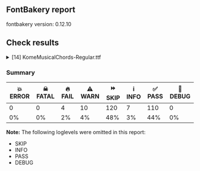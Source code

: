 ## FontBakery report

fontbakery version: 0.12.10





## Check results



<details><summary>[14] KomeMusicalChords-Regular.ttf</summary>
<div>
<details>
    <summary>🔥 <b>FAIL</b> Ensure the font supports case swapping for all its glyphs. <a href="https://fontbakery.readthedocs.io/en/stable/fontbakery/checks/universal.glyphset.html#"></a></summary>
    <div>







* 🔥 **FAIL** <p>The following glyphs lack their case-swapping counterparts:</p>
<table>
<thead>
<tr>
<th align="left">Glyph present in the font</th>
<th align="left">Missing case-swapping counterpart</th>
</tr>
</thead>
<tbody>
<tr>
<td align="left">U+0069: LATIN SMALL LETTER I</td>
<td align="left">U+0049: LATIN CAPITAL LETTER I</td>
</tr>
<tr>
<td align="left">U+006A: LATIN SMALL LETTER J</td>
<td align="left">U+004A: LATIN CAPITAL LETTER J</td>
</tr>
<tr>
<td align="left">U+006C: LATIN SMALL LETTER L</td>
<td align="left">U+004C: LATIN CAPITAL LETTER L</td>
</tr>
<tr>
<td align="left">U+006E: LATIN SMALL LETTER N</td>
<td align="left">U+004E: LATIN CAPITAL LETTER N</td>
</tr>
<tr>
<td align="left">U+006F: LATIN SMALL LETTER O</td>
<td align="left">U+004F: LATIN CAPITAL LETTER O</td>
</tr>
<tr>
<td align="left">U+0072: LATIN SMALL LETTER R</td>
<td align="left">U+0052: LATIN CAPITAL LETTER R</td>
</tr>
<tr>
<td align="left">U+0074: LATIN SMALL LETTER T</td>
<td align="left">U+0054: LATIN CAPITAL LETTER T</td>
</tr>
<tr>
<td align="left">U+0075: LATIN SMALL LETTER U</td>
<td align="left">U+0055: LATIN CAPITAL LETTER U</td>
</tr>
</tbody>
</table>
 [code: missing-case-counterparts]



</div>
</details>

<details>
    <summary>🔥 <b>FAIL</b> Shapes languages in all GF glyphsets. <a href="https://fontbakery.readthedocs.io/en/stable/fontbakery/checks/googlefonts.glyphset.html#"></a></summary>
    <div>







* 🔥 **FAIL** <p>No GF glyphset was found to be supported &gt;80%, so language shaping support couldn't get checked.</p>
 [code: no-glyphset-supported]



</div>
</details>

<details>
    <summary>🔥 <b>FAIL</b> Check Google Fonts glyph coverage. <a href="https://fontbakery.readthedocs.io/en/stable/fontbakery/checks/googlefonts.glyphset.html#"></a></summary>
    <div>







* 🔥 **FAIL** <p>Missing required codepoints:</p>
<pre><code>- 0x0021 (EXCLAMATION MARK)


- 0x0022 (QUOTATION MARK)


- 0x0024 (DOLLAR SIGN)


- 0x0025 (PERCENT SIGN)


- 0x0026 (AMPERSAND)


- 0x0027 (APOSTROPHE)


- 0x002A (ASTERISK)


- 0x002E (FULL STOP)


- 0x003A (COLON)


- 0x003B (SEMICOLON)


- 0x003C (LESS-THAN SIGN)


- 0x003D (EQUALS SIGN)


- 0x003E (GREATER-THAN SIGN)


- 0x003F (QUESTION MARK)


- 0x0040 (COMMERCIAL AT)


- 0x0048 (LATIN CAPITAL LETTER H)


- 0x0049 (LATIN CAPITAL LETTER I)


- 0x004A (LATIN CAPITAL LETTER J)


- 0x004B (LATIN CAPITAL LETTER K)


- 0x004C (LATIN CAPITAL LETTER L)


- 0x004E (LATIN CAPITAL LETTER N)


- 0x004F (LATIN CAPITAL LETTER O)


- 0x0050 (LATIN CAPITAL LETTER P)


- 0x0051 (LATIN CAPITAL LETTER Q)


- 0x0052 (LATIN CAPITAL LETTER R)


- 0x0054 (LATIN CAPITAL LETTER T)


- 0x0055 (LATIN CAPITAL LETTER U)


- 0x0056 (LATIN CAPITAL LETTER V)


- 0x0057 (LATIN CAPITAL LETTER W)


- 0x0058 (LATIN CAPITAL LETTER X)


- 0x0059 (LATIN CAPITAL LETTER Y)


- 0x005A (LATIN CAPITAL LETTER Z)


- 0x005B (LEFT SQUARE BRACKET)


- 0x005C (REVERSE SOLIDUS)


- 0x005D (RIGHT SQUARE BRACKET)


- 0x005E (CIRCUMFLEX ACCENT)


- 0x005F (LOW LINE)


- 0x0060 (GRAVE ACCENT)


- 0x0068 (LATIN SMALL LETTER H)


- 0x006B (LATIN SMALL LETTER K)


- 0x0070 (LATIN SMALL LETTER P)


- 0x0071 (LATIN SMALL LETTER Q)


- 0x0076 (LATIN SMALL LETTER V)


- 0x0077 (LATIN SMALL LETTER W)


- 0x0078 (LATIN SMALL LETTER X)


- 0x0079 (LATIN SMALL LETTER Y)


- 0x007A (LATIN SMALL LETTER Z)


- 0x007B (LEFT CURLY BRACKET)


- 0x007C (VERTICAL LINE)


- 0x007D (RIGHT CURLY BRACKET)


- 0x007E (TILDE)


- 0x00A1 (INVERTED EXCLAMATION MARK)


- 0x00A2 (CENT SIGN)


- 0x00A3 (POUND SIGN)


- 0x00A5 (YEN SIGN)


- 0x00A7 (SECTION SIGN)


- 0x00A8 (DIAERESIS)


- 0x00A9 (COPYRIGHT SIGN)


- 0x00AA (FEMININE ORDINAL INDICATOR)


- 0x00AB (LEFT-POINTING DOUBLE ANGLE QUOTATION MARK)


- 0x00AE (REGISTERED SIGN)


- 0x00AF (MACRON)


- 0x00B0 (DEGREE SIGN)


- 0x00B4 (ACUTE ACCENT)


- 0x00B6 (PILCROW SIGN)


- 0x00B7 (MIDDLE DOT)


- 0x00B8 (CEDILLA)


- 0x00BA (MASCULINE ORDINAL INDICATOR)


- 0x00BB (RIGHT-POINTING DOUBLE ANGLE QUOTATION MARK)


- 0x00BF (INVERTED QUESTION MARK)


- 0x00C0 (LATIN CAPITAL LETTER A WITH GRAVE)


- 0x00C1 (LATIN CAPITAL LETTER A WITH ACUTE)


- 0x00C2 (LATIN CAPITAL LETTER A WITH CIRCUMFLEX)


- 0x00C3 (LATIN CAPITAL LETTER A WITH TILDE)


- 0x00C4 (LATIN CAPITAL LETTER A WITH DIAERESIS)


- 0x00C5 (LATIN CAPITAL LETTER A WITH RING ABOVE)


- 0x00C6 (LATIN CAPITAL LETTER AE)


- 0x00C7 (LATIN CAPITAL LETTER C WITH CEDILLA)


- 0x00C8 (LATIN CAPITAL LETTER E WITH GRAVE)


- 0x00C9 (LATIN CAPITAL LETTER E WITH ACUTE)


- 0x00CA (LATIN CAPITAL LETTER E WITH CIRCUMFLEX)


- 0x00CB (LATIN CAPITAL LETTER E WITH DIAERESIS)


- 0x00CC (LATIN CAPITAL LETTER I WITH GRAVE)


- 0x00CD (LATIN CAPITAL LETTER I WITH ACUTE)


- 0x00CE (LATIN CAPITAL LETTER I WITH CIRCUMFLEX)


- 0x00CF (LATIN CAPITAL LETTER I WITH DIAERESIS)


- 0x00D0 (LATIN CAPITAL LETTER ETH)


- 0x00D1 (LATIN CAPITAL LETTER N WITH TILDE)


- 0x00D2 (LATIN CAPITAL LETTER O WITH GRAVE)


- 0x00D3 (LATIN CAPITAL LETTER O WITH ACUTE)


- 0x00D4 (LATIN CAPITAL LETTER O WITH CIRCUMFLEX)


- 0x00D5 (LATIN CAPITAL LETTER O WITH TILDE)


- 0x00D6 (LATIN CAPITAL LETTER O WITH DIAERESIS)


- 0x00D7 (MULTIPLICATION SIGN)


- 0x00D8 (LATIN CAPITAL LETTER O WITH STROKE)


- 0x00D9 (LATIN CAPITAL LETTER U WITH GRAVE)


- 0x00DA (LATIN CAPITAL LETTER U WITH ACUTE)


- 0x00DB (LATIN CAPITAL LETTER U WITH CIRCUMFLEX)


- 0x00DC (LATIN CAPITAL LETTER U WITH DIAERESIS)


- 0x00DD (LATIN CAPITAL LETTER Y WITH ACUTE)


- 0x00DE (LATIN CAPITAL LETTER THORN)


- 0x00DF (LATIN SMALL LETTER SHARP S)


- 0x00E0 (LATIN SMALL LETTER A WITH GRAVE)


- 0x00E1 (LATIN SMALL LETTER A WITH ACUTE)


- 0x00E2 (LATIN SMALL LETTER A WITH CIRCUMFLEX)


- 0x00E3 (LATIN SMALL LETTER A WITH TILDE)


- 0x00E4 (LATIN SMALL LETTER A WITH DIAERESIS)


- 0x00E5 (LATIN SMALL LETTER A WITH RING ABOVE)


- 0x00E6 (LATIN SMALL LETTER AE)


- 0x00E7 (LATIN SMALL LETTER C WITH CEDILLA)


- 0x00E8 (LATIN SMALL LETTER E WITH GRAVE)


- 0x00E9 (LATIN SMALL LETTER E WITH ACUTE)


- 0x00EA (LATIN SMALL LETTER E WITH CIRCUMFLEX)


- 0x00EB (LATIN SMALL LETTER E WITH DIAERESIS)


- 0x00EC (LATIN SMALL LETTER I WITH GRAVE)


- 0x00ED (LATIN SMALL LETTER I WITH ACUTE)


- 0x00EE (LATIN SMALL LETTER I WITH CIRCUMFLEX)


- 0x00EF (LATIN SMALL LETTER I WITH DIAERESIS)


- 0x00F0 (LATIN SMALL LETTER ETH)


- 0x00F1 (LATIN SMALL LETTER N WITH TILDE)


- 0x00F2 (LATIN SMALL LETTER O WITH GRAVE)


- 0x00F3 (LATIN SMALL LETTER O WITH ACUTE)


- 0x00F4 (LATIN SMALL LETTER O WITH CIRCUMFLEX)


- 0x00F5 (LATIN SMALL LETTER O WITH TILDE)


- 0x00F6 (LATIN SMALL LETTER O WITH DIAERESIS)


- 0x00F7 (DIVISION SIGN)


- 0x00F8 (LATIN SMALL LETTER O WITH STROKE)


- 0x00F9 (LATIN SMALL LETTER U WITH GRAVE)


- 0x00FA (LATIN SMALL LETTER U WITH ACUTE)


- 0x00FB (LATIN SMALL LETTER U WITH CIRCUMFLEX)


- 0x00FC (LATIN SMALL LETTER U WITH DIAERESIS)


- 0x00FD (LATIN SMALL LETTER Y WITH ACUTE)


- 0x00FE (LATIN SMALL LETTER THORN)


- 0x00FF (LATIN SMALL LETTER Y WITH DIAERESIS)


- 0x0100 (LATIN CAPITAL LETTER A WITH MACRON)


- 0x0101 (LATIN SMALL LETTER A WITH MACRON)


- 0x0102 (LATIN CAPITAL LETTER A WITH BREVE)


- 0x0103 (LATIN SMALL LETTER A WITH BREVE)


- 0x0104 (LATIN CAPITAL LETTER A WITH OGONEK)


- 0x0105 (LATIN SMALL LETTER A WITH OGONEK)


- 0x0106 (LATIN CAPITAL LETTER C WITH ACUTE)


- 0x0107 (LATIN SMALL LETTER C WITH ACUTE)


- 0x010A (LATIN CAPITAL LETTER C WITH DOT ABOVE)


- 0x010B (LATIN SMALL LETTER C WITH DOT ABOVE)


- 0x010C (LATIN CAPITAL LETTER C WITH CARON)


- 0x010D (LATIN SMALL LETTER C WITH CARON)


- 0x010E (LATIN CAPITAL LETTER D WITH CARON)


- 0x010F (LATIN SMALL LETTER D WITH CARON)


- 0x0110 (LATIN CAPITAL LETTER D WITH STROKE)


- 0x0111 (LATIN SMALL LETTER D WITH STROKE)


- 0x0112 (LATIN CAPITAL LETTER E WITH MACRON)


- 0x0113 (LATIN SMALL LETTER E WITH MACRON)


- 0x0116 (LATIN CAPITAL LETTER E WITH DOT ABOVE)


- 0x0117 (LATIN SMALL LETTER E WITH DOT ABOVE)


- 0x0118 (LATIN CAPITAL LETTER E WITH OGONEK)


- 0x0119 (LATIN SMALL LETTER E WITH OGONEK)


- 0x011A (LATIN CAPITAL LETTER E WITH CARON)


- 0x011B (LATIN SMALL LETTER E WITH CARON)


- 0x011E (LATIN CAPITAL LETTER G WITH BREVE)


- 0x011F (LATIN SMALL LETTER G WITH BREVE)


- 0x0120 (LATIN CAPITAL LETTER G WITH DOT ABOVE)


- 0x0121 (LATIN SMALL LETTER G WITH DOT ABOVE)


- 0x0122 (LATIN CAPITAL LETTER G WITH CEDILLA)


- 0x0123 (LATIN SMALL LETTER G WITH CEDILLA)


- 0x0126 (LATIN CAPITAL LETTER H WITH STROKE)


- 0x0127 (LATIN SMALL LETTER H WITH STROKE)


- 0x012A (LATIN CAPITAL LETTER I WITH MACRON)


- 0x012B (LATIN SMALL LETTER I WITH MACRON)


- 0x012E (LATIN CAPITAL LETTER I WITH OGONEK)


- 0x012F (LATIN SMALL LETTER I WITH OGONEK)


- 0x0130 (LATIN CAPITAL LETTER I WITH DOT ABOVE)


- 0x0131 (LATIN SMALL LETTER DOTLESS I)


- 0x0136 (LATIN CAPITAL LETTER K WITH CEDILLA)


- 0x0137 (LATIN SMALL LETTER K WITH CEDILLA)


- 0x0139 (LATIN CAPITAL LETTER L WITH ACUTE)


- 0x013A (LATIN SMALL LETTER L WITH ACUTE)


- 0x013B (LATIN CAPITAL LETTER L WITH CEDILLA)


- 0x013C (LATIN SMALL LETTER L WITH CEDILLA)


- 0x013D (LATIN CAPITAL LETTER L WITH CARON)


- 0x013E (LATIN SMALL LETTER L WITH CARON)


- 0x0141 (LATIN CAPITAL LETTER L WITH STROKE)


- 0x0142 (LATIN SMALL LETTER L WITH STROKE)


- 0x0143 (LATIN CAPITAL LETTER N WITH ACUTE)


- 0x0144 (LATIN SMALL LETTER N WITH ACUTE)


- 0x0145 (LATIN CAPITAL LETTER N WITH CEDILLA)


- 0x0146 (LATIN SMALL LETTER N WITH CEDILLA)


- 0x0147 (LATIN CAPITAL LETTER N WITH CARON)


- 0x0148 (LATIN SMALL LETTER N WITH CARON)


- 0x0150 (LATIN CAPITAL LETTER O WITH DOUBLE ACUTE)


- 0x0151 (LATIN SMALL LETTER O WITH DOUBLE ACUTE)


- 0x0152 (LATIN CAPITAL LIGATURE OE)


- 0x0153 (LATIN SMALL LIGATURE OE)


- 0x0154 (LATIN CAPITAL LETTER R WITH ACUTE)


- 0x0155 (LATIN SMALL LETTER R WITH ACUTE)


- 0x0158 (LATIN CAPITAL LETTER R WITH CARON)


- 0x0159 (LATIN SMALL LETTER R WITH CARON)


- 0x015A (LATIN CAPITAL LETTER S WITH ACUTE)


- 0x015B (LATIN SMALL LETTER S WITH ACUTE)


- 0x015E (LATIN CAPITAL LETTER S WITH CEDILLA)


- 0x015F (LATIN SMALL LETTER S WITH CEDILLA)


- 0x0160 (LATIN CAPITAL LETTER S WITH CARON)


- 0x0161 (LATIN SMALL LETTER S WITH CARON)


- 0x0164 (LATIN CAPITAL LETTER T WITH CARON)


- 0x0165 (LATIN SMALL LETTER T WITH CARON)


- 0x016A (LATIN CAPITAL LETTER U WITH MACRON)


- 0x016B (LATIN SMALL LETTER U WITH MACRON)


- 0x016E (LATIN CAPITAL LETTER U WITH RING ABOVE)


- 0x016F (LATIN SMALL LETTER U WITH RING ABOVE)


- 0x0170 (LATIN CAPITAL LETTER U WITH DOUBLE ACUTE)


- 0x0171 (LATIN SMALL LETTER U WITH DOUBLE ACUTE)


- 0x0172 (LATIN CAPITAL LETTER U WITH OGONEK)


- 0x0173 (LATIN SMALL LETTER U WITH OGONEK)


- 0x0174 (LATIN CAPITAL LETTER W WITH CIRCUMFLEX)


- 0x0175 (LATIN SMALL LETTER W WITH CIRCUMFLEX)


- 0x0176 (LATIN CAPITAL LETTER Y WITH CIRCUMFLEX)


- 0x0177 (LATIN SMALL LETTER Y WITH CIRCUMFLEX)


- 0x0178 (LATIN CAPITAL LETTER Y WITH DIAERESIS)


- 0x0179 (LATIN CAPITAL LETTER Z WITH ACUTE)


- 0x017A (LATIN SMALL LETTER Z WITH ACUTE)


- 0x017B (LATIN CAPITAL LETTER Z WITH DOT ABOVE)


- 0x017C (LATIN SMALL LETTER Z WITH DOT ABOVE)


- 0x017D (LATIN CAPITAL LETTER Z WITH CARON)


- 0x017E (LATIN SMALL LETTER Z WITH CARON)


- 0x0218 (LATIN CAPITAL LETTER S WITH COMMA BELOW)


- 0x0219 (LATIN SMALL LETTER S WITH COMMA BELOW)


- 0x021A (LATIN CAPITAL LETTER T WITH COMMA BELOW)


- 0x021B (LATIN SMALL LETTER T WITH COMMA BELOW)


- 0x0237 (LATIN SMALL LETTER DOTLESS J)


- 0x02C6 (MODIFIER LETTER CIRCUMFLEX ACCENT)


- 0x02C7 (CARON)


- 0x02D8 (BREVE)


- 0x02D9 (DOT ABOVE)


- 0x02DA (RING ABOVE)


- 0x02DB (OGONEK)


- 0x02DC (SMALL TILDE)


- 0x02DD (DOUBLE ACUTE ACCENT)


- 0x0300 (COMBINING GRAVE ACCENT)


- 0x0301 (COMBINING ACUTE ACCENT)


- 0x0302 (COMBINING CIRCUMFLEX ACCENT)


- 0x0303 (COMBINING TILDE)


- 0x0304 (COMBINING MACRON)


- 0x0306 (COMBINING BREVE)


- 0x0307 (COMBINING DOT ABOVE)


- 0x0308 (COMBINING DIAERESIS)


- 0x030A (COMBINING RING ABOVE)


- 0x030B (COMBINING DOUBLE ACUTE ACCENT)


- 0x030C (COMBINING CARON)


- 0x0326 (COMBINING COMMA BELOW)


- 0x0327 (COMBINING CEDILLA)


- 0x0328 (COMBINING OGONEK)


- 0x1E80 (LATIN CAPITAL LETTER W WITH GRAVE)


- 0x1E81 (LATIN SMALL LETTER W WITH GRAVE)


- 0x1E82 (LATIN CAPITAL LETTER W WITH ACUTE)


- 0x1E83 (LATIN SMALL LETTER W WITH ACUTE)


- 0x1E84 (LATIN CAPITAL LETTER W WITH DIAERESIS)


- 0x1E85 (LATIN SMALL LETTER W WITH DIAERESIS)


- 0x1E9E (LATIN CAPITAL LETTER SHARP S)


- 0x1EF2 (LATIN CAPITAL LETTER Y WITH GRAVE)


- 0x1EF3 (LATIN SMALL LETTER Y WITH GRAVE)


- 0x2013 (EN DASH)


- 0x2014 (EM DASH)


- 0x2018 (LEFT SINGLE QUOTATION MARK)


- 0x2019 (RIGHT SINGLE QUOTATION MARK)


- 0x201A (SINGLE LOW-9 QUOTATION MARK)


- 0x201C (LEFT DOUBLE QUOTATION MARK)


- 0x201D (RIGHT DOUBLE QUOTATION MARK)


- 0x201E (DOUBLE LOW-9 QUOTATION MARK)


- 0x2022 (BULLET)


- 0x2026 (HORIZONTAL ELLIPSIS)


- 0x2039 (SINGLE LEFT-POINTING ANGLE QUOTATION MARK)


- 0x203A (SINGLE RIGHT-POINTING ANGLE QUOTATION MARK)


- 0x20AC (EURO SIGN)


- 0x2122 (TRADE MARK SIGN)


- 0x2212 (MINUS SIGN)
</code></pre>
 [code: missing-codepoints]



</div>
</details>

<details>
    <summary>🔥 <b>FAIL</b> Check font can render its own name. <a href="https://fontbakery.readthedocs.io/en/stable/fontbakery/checks/googlefonts.glyphset.html#"></a></summary>
    <div>







* 🔥 **FAIL** <p>.notdef glyphs were found when attempting to render Kome Musical Chords</p>
 [code: render-own-name]



</div>
</details>

<details>
    <summary>⚠️ <b>WARN</b> Does GPOS table have kerning information? This check skips monospaced fonts as defined by post.isFixedPitch value <a href="https://fontbakery.readthedocs.io/en/stable/fontbakery/checks/opentype.gpos.html#"></a></summary>
    <div>







* ⚠️ **WARN** <p>GPOS table lacks kerning information.</p>
 [code: lacks-kern-info]



</div>
</details>

<details>
    <summary>⚠️ <b>WARN</b> Check if each glyph has the recommended amount of contours. <a href="https://fontbakery.readthedocs.io/en/stable/fontbakery/checks/universal.html#"></a></summary>
    <div>







* ⚠️ **WARN** <p>This check inspects the glyph outlines and detects the total number of contours in each of them. The expected values are infered from the typical ammounts of contours observed in a large collection of reference font families. The divergences listed below may simply indicate a significantly different design on some of your glyphs. On the other hand, some of these may flag actual bugs in the font such as glyphs mapped to an incorrect codepoint. Please consider reviewing the design and codepoint assignment of these to make sure they are correct.</p>
<p>The following glyphs do not have the recommended number of contours:</p>
<pre><code>- Glyph name: M	Contours detected: 2	Expected: 1

- Glyph name: M	Contours detected: 2	Expected: 1
</code></pre>
 [code: contour-count]



</div>
</details>

<details>
    <summary>⚠️ <b>WARN</b> Validate size, and resolution of article images, and ensure article page has minimum length and includes visual assets. <a href="https://fontbakery.readthedocs.io/en/stable/fontbakery/checks/googlefonts.article.html#"></a></summary>
    <div>







* ⚠️ **WARN** <p>Family metadata at fonts/ttf does not have an article.</p>
 [code: lacks-article]



</div>
</details>

<details>
    <summary>⚠️ <b>WARN</b> Check for codepoints not covered by METADATA subsets. <a href="https://fontbakery.readthedocs.io/en/stable/fontbakery/checks/googlefonts.subsets.html#"></a></summary>
    <div>







* ⚠️ **WARN** <p>The following codepoints supported by the font are not covered by
any subsets defined in the font's metadata file, and will never
be served. You can solve this by either manually adding additional
subset declarations to METADATA.pb, or by editing the glyphset
definitions.</p>
<ul>
<li>U+0020 SPACE: try adding one of: sharada, hanunoo, elbasan, siddham, chinese-traditional, javanese, osage, carian, elymaic, ahom, tangut, tibetan, samaritan, sogdian, grantha, greek-ext, kawi, adlam, linear-b, khitan-small-script, korean, runic, ottoman-siyaq-numbers, ugaritic, inscriptional-parthian, bengali, lepcha, tagalog, gujarati, toto, symbols, indic-siyaq-numbers, thai, linear-a, caucasian-albanian, tai-le, nag-mundari, mro, old-persian, inscriptional-pahlavi, chorasmian, kaithi, palmyrene, vai, imperial-aramaic, buhid, lao, mende-kikakui, kannada, psalter-pahlavi, math, malayalam, syriac, zanabazar-square, arabic, vithkuqi, kayah-li, gothic, latin-ext, old-permic, buginese, modi, kana-extended, old-sogdian, tangsa, cyrillic, latin, devanagari, canadian-aboriginal, ethiopic, limbu, myanmar, manichaean, thaana, sinhala, kharoshthi, masaram-gondi, bhaiksuki, dogra, balinese, glagolitic, lydian, duployan, rejang, coptic, lycian, ol-chiki, sundanese, syloti-nagri, old-hungarian, gunjala-gondi, old-italic, old-uyghur, sora-sompeng, tamil, vietnamese, avestan, chinese-simplified, cypro-minoan, warang-citi, new-tai-lue, batak, chakma, nushu, shavian, cherokee, wancho, old-south-arabian, hebrew, nandinagari, phoenician, multani, meroitic, cyrillic-ext, bassa-vah, georgian, cham, khojki, meroitic-cursive, khudawadi, medefaidrin, tai-tham, tagbanwa, pahawh-hmong, japanese, yi, anatolian-hieroglyphs, old-north-arabian, osmanya, mahajani, takri, tifinagh, old-turkic, hatran, deseret, greek, cuneiform, meroitic-hieroglyphs, dives-akuru, brahmi, music, oriya, lisu, tirhuta, telugu, chinese-hongkong, signwriting, znamenny, soyombo, bamum, marchen, yezidi, egyptian-hieroglyphs, phags-pa, saurashtra, newa, braille, cypriot, pau-cin-hau, armenian, ogham, mongolian, hanifi-rohingya, mandaic, nabataean, makasar, nyiakeng-puachue-hmong, miao, nko, gurmukhi, mayan-numerals, meetei-mayek, tamil-supplement, tai-viet</li>
<li>U+0023 NUMBER SIGN: try adding one of: math, adlam, latin, symbols</li>
<li>U+0028 LEFT PARENTHESIS: try adding one of: math, cham, adlam, latin, gunjala-gondi, thaana, mongolian, wancho, masaram-gondi, syriac</li>
<li>U+0029 RIGHT PARENTHESIS: try adding one of: math, cham, adlam, latin, gunjala-gondi, thaana, mongolian, wancho, masaram-gondi, syriac</li>
<li>U+002B PLUS SIGN: try adding one of: math, adlam, latin, gunjala-gondi, masaram-gondi, syriac</li>
<li>U+002C COMMA: try adding one of: coptic, math, cham, adlam, latin, gunjala-gondi, nushu, thaana, wancho, masaram-gondi</li>
<li>U+002D HYPHEN-MINUS: try adding one of: coptic, sundanese, lisu, gunjala-gondi, kaithi, sora-sompeng, syriac, math, adlam, kayah-li, nushu, wancho, hebrew, armenian, cham, latin, mongolian, kharoshthi, masaram-gondi</li>
<li>U+002F SOLIDUS: try adding one of: math, cham, adlam, latin, gunjala-gondi, wancho, masaram-gondi, syriac</li>
<li>U+0030 DIGIT ZERO: try adding one of: math, latin, symbols, nushu</li>
<li>U+0031 DIGIT ONE: try adding one of: math, latin, symbols, nushu</li>
<li>U+0032 DIGIT TWO: try adding one of: math, latin, symbols, nushu</li>
<li>U+0033 DIGIT THREE: try adding one of: math, latin, symbols, nushu</li>
<li>U+0034 DIGIT FOUR: try adding one of: math, latin, symbols, nushu</li>
<li>U+0035 DIGIT FIVE: try adding one of: math, latin, symbols, nushu</li>
<li>U+0036 DIGIT SIX: try adding one of: math, latin, symbols, nushu</li>
<li>U+0037 DIGIT SEVEN: try adding one of: math, latin, symbols, nushu</li>
<li>U+0038 DIGIT EIGHT: try adding one of: math, latin, symbols, nushu</li>
<li>U+0039 DIGIT NINE: try adding one of: math, latin, symbols, nushu</li>
<li>U+0041 LATIN CAPITAL LETTER A: try adding one of: math, latin, symbols, nushu</li>
<li>U+0042 LATIN CAPITAL LETTER B: try adding one of: math, latin, symbols, nushu</li>
<li>U+0043 LATIN CAPITAL LETTER C: try adding one of: math, latin, symbols, nushu</li>
<li>U+0044 LATIN CAPITAL LETTER D: try adding one of: math, latin, symbols, nushu</li>
<li>U+0045 LATIN CAPITAL LETTER E: try adding one of: math, latin, symbols, nushu</li>
<li>U+0046 LATIN CAPITAL LETTER F: try adding one of: math, latin, symbols, nushu</li>
<li>U+0047 LATIN CAPITAL LETTER G: try adding one of: math, latin, symbols, nushu</li>
<li>U+004D LATIN CAPITAL LETTER M: try adding one of: math, latin, symbols, nushu</li>
<li>U+0053 LATIN CAPITAL LETTER S: try adding one of: math, latin, symbols, nushu</li>
<li>U+0061 LATIN SMALL LETTER A: try adding one of: math, latin, symbols, nushu</li>
<li>U+0062 LATIN SMALL LETTER B: try adding one of: math, latin, symbols, nushu</li>
<li>U+0063 LATIN SMALL LETTER C: try adding one of: math, latin, symbols, nushu</li>
<li>U+0064 LATIN SMALL LETTER D: try adding one of: math, latin, symbols, nushu</li>
<li>U+0065 LATIN SMALL LETTER E: try adding one of: math, latin, symbols, nushu</li>
<li>U+0066 LATIN SMALL LETTER F: try adding one of: math, latin, symbols, nushu</li>
<li>U+0067 LATIN SMALL LETTER G: try adding one of: math, latin, symbols, nushu</li>
<li>U+0069 LATIN SMALL LETTER I: try adding one of: math, latin, symbols, nushu</li>
<li>U+006A LATIN SMALL LETTER J: try adding one of: math, latin, symbols, nushu</li>
<li>U+006C LATIN SMALL LETTER L: try adding one of: math, latin, symbols, nushu</li>
<li>U+006D LATIN SMALL LETTER M: try adding one of: math, latin, symbols, nushu</li>
<li>U+006E LATIN SMALL LETTER N: try adding one of: math, latin, symbols, nushu</li>
<li>U+006F LATIN SMALL LETTER O: try adding one of: math, latin, symbols, nushu</li>
<li>U+0072 LATIN SMALL LETTER R: try adding one of: math, latin, symbols, nushu</li>
<li>U+0073 LATIN SMALL LETTER S: try adding one of: math, latin, symbols, nushu</li>
<li>U+0074 LATIN SMALL LETTER T: try adding one of: math, latin, symbols, nushu</li>
<li>U+0075 LATIN SMALL LETTER U: try adding one of: math, latin, symbols, nushu</li>
<li>U+00A0 NO-BREAK SPACE: try adding one of: sharada, hanunoo, elbasan, siddham, chinese-traditional, javanese, osage, carian, elymaic, ahom, tangut, tibetan, samaritan, sogdian, grantha, greek-ext, kawi, adlam, linear-b, khitan-small-script, korean, runic, ottoman-siyaq-numbers, ugaritic, inscriptional-parthian, bengali, lepcha, tagalog, gujarati, toto, symbols, indic-siyaq-numbers, thai, linear-a, caucasian-albanian, tai-le, nag-mundari, mro, old-persian, inscriptional-pahlavi, chorasmian, kaithi, palmyrene, vai, imperial-aramaic, buhid, lao, mende-kikakui, kannada, psalter-pahlavi, math, malayalam, syriac, zanabazar-square, arabic, vithkuqi, kayah-li, gothic, latin-ext, old-permic, buginese, modi, kana-extended, old-sogdian, tangsa, cyrillic, latin, devanagari, canadian-aboriginal, ethiopic, limbu, myanmar, manichaean, thaana, sinhala, kharoshthi, masaram-gondi, bhaiksuki, dogra, balinese, glagolitic, lydian, duployan, rejang, coptic, lycian, ol-chiki, sundanese, syloti-nagri, old-hungarian, gunjala-gondi, old-italic, old-uyghur, sora-sompeng, tamil, vietnamese, avestan, chinese-simplified, cypro-minoan, warang-citi, new-tai-lue, batak, chakma, nushu, shavian, cherokee, wancho, old-south-arabian, hebrew, nandinagari, phoenician, multani, meroitic, cyrillic-ext, bassa-vah, georgian, cham, khojki, meroitic-cursive, khudawadi, medefaidrin, tai-tham, tagbanwa, pahawh-hmong, japanese, yi, anatolian-hieroglyphs, old-north-arabian, osmanya, mahajani, takri, tifinagh, old-turkic, hatran, deseret, greek, cuneiform, meroitic-hieroglyphs, dives-akuru, brahmi, music, oriya, lisu, tirhuta, telugu, chinese-hongkong, signwriting, znamenny, soyombo, bamum, marchen, yezidi, egyptian-hieroglyphs, phags-pa, saurashtra, newa, braille, cypriot, pau-cin-hau, armenian, ogham, mongolian, hanifi-rohingya, mandaic, nabataean, makasar, nyiakeng-puachue-hmong, miao, nko, gurmukhi, mayan-numerals, meetei-mayek, tamil-supplement, tai-viet</li>
</ul>
<p>Or you can add the above codepoints to one of the subsets supported by the font:</p>
 [code: unreachable-subsetting]



</div>
</details>

<details>
    <summary>⚠️ <b>WARN</b> Are there any misaligned on-curve points? <a href="https://fontbakery.readthedocs.io/en/stable/fontbakery/checks/outline.html#"></a></summary>
    <div>







* ⚠️ **WARN** <p>The following glyphs have on-curve points which have potentially incorrect y coordinates:</p>
<pre><code>* dalsegno: X=573.0,Y=1468.0 (should be at cap-height 1467?)

* onC: X=2868.0,Y=1465.0 (should be at cap-height 1467?)

* onCflat: X=2868.0,Y=1465.0 (should be at cap-height 1467?)

* onCsharp: X=2868.0,Y=1465.0 (should be at cap-height 1467?)

* parenleft (U+0028): X=267.0,Y=1465.0 (should be at cap-height 1467?)

* rep3: X=1483.0,Y=1469.0 (should be at cap-height 1467?)

* rep4: X=2211.0,Y=1466.0 (should be at cap-height 1467?)

* rep4: X=2115.0,Y=1466.0 (should be at cap-height 1467?)

* rep4: X=2023.0,Y=1466.0 (should be at cap-height 1467?)

* rep4: X=1687.0,Y=1466.0 (should be at cap-height 1467?)

* slashC: X=2109.0,Y=1465.0 (should be at cap-height 1467?)

* slashCflat: X=2109.0,Y=1465.0 (should be at cap-height 1467?)

* slashCsharp: X=2109.0,Y=1465.0 (should be at cap-height 1467?)

* t9: X=342.0,Y=1468.0 (should be at cap-height 1467?)

* tflat9: X=842.0,Y=1468.0 (should be at cap-height 1467?)

* tminus9: X=842.0,Y=1468.0 (should be at cap-height 1467?)

* tplus9: X=842.0,Y=1468.0 (should be at cap-height 1467?)

* tsharp9: X=842.0,Y=1468.0 (should be at cap-height 1467?)
</code></pre>
 [code: found-misalignments]



</div>
</details>

<details>
    <summary>⚠️ <b>WARN</b> Do any segments have colinear vectors? <a href="https://fontbakery.readthedocs.io/en/stable/fontbakery/checks/outline.html#"></a></summary>
    <div>







* ⚠️ **WARN** <p>The following glyphs have colinear vectors:</p>
<pre><code>* roman4: L&lt;&lt;650.0,1332.0&gt;--&lt;616.0,1324.0&gt;&gt; -&gt; L&lt;&lt;616.0,1324.0&gt;--&lt;448.0,1284.0&gt;&gt;

* roman4flat: L&lt;&lt;650.0,1332.0&gt;--&lt;616.0,1324.0&gt;&gt; -&gt; L&lt;&lt;616.0,1324.0&gt;--&lt;448.0,1284.0&gt;&gt;

* roman4sharp: L&lt;&lt;650.0,1332.0&gt;--&lt;616.0,1324.0&gt;&gt; -&gt; L&lt;&lt;616.0,1324.0&gt;--&lt;448.0,1284.0&gt;&gt;

* roman6: L&lt;&lt;1468.0,1284.0&gt;--&lt;1300.0,1324.0&gt;&gt; -&gt; L&lt;&lt;1300.0,1324.0&gt;--&lt;1266.0,1332.0&gt;&gt;

* roman6flat: L&lt;&lt;1468.0,1284.0&gt;--&lt;1300.0,1324.0&gt;&gt; -&gt; L&lt;&lt;1300.0,1324.0&gt;--&lt;1266.0,1332.0&gt;&gt;

* roman6sharp: L&lt;&lt;1468.0,1284.0&gt;--&lt;1300.0,1324.0&gt;&gt; -&gt; L&lt;&lt;1300.0,1324.0&gt;--&lt;1266.0,1332.0&gt;&gt;

* roman7: L&lt;&lt;1468.0,1284.0&gt;--&lt;1300.0,1324.0&gt;&gt; -&gt; L&lt;&lt;1300.0,1324.0&gt;--&lt;1266.0,1332.0&gt;&gt;

* roman7flat: L&lt;&lt;1468.0,1284.0&gt;--&lt;1300.0,1324.0&gt;&gt; -&gt; L&lt;&lt;1300.0,1324.0&gt;--&lt;1266.0,1332.0&gt;&gt;

* roman7sharp: L&lt;&lt;1468.0,1284.0&gt;--&lt;1300.0,1324.0&gt;&gt; -&gt; L&lt;&lt;1300.0,1324.0&gt;--&lt;1266.0,1332.0&gt;&gt;

* romanflat4: L&lt;&lt;1310.0,1332.0&gt;--&lt;1276.0,1324.0&gt;&gt; -&gt; L&lt;&lt;1276.0,1324.0&gt;--&lt;1108.0,1284.0&gt;&gt;

* romanflat6: L&lt;&lt;2128.0,1284.0&gt;--&lt;1960.0,1324.0&gt;&gt; -&gt; L&lt;&lt;1960.0,1324.0&gt;--&lt;1926.0,1332.0&gt;&gt;

* romanflat7: L&lt;&lt;2128.0,1284.0&gt;--&lt;1960.0,1324.0&gt;&gt; -&gt; L&lt;&lt;1960.0,1324.0&gt;--&lt;1926.0,1332.0&gt;&gt;

* romansharp4: L&lt;&lt;1310.0,1332.0&gt;--&lt;1276.0,1324.0&gt;&gt; -&gt; L&lt;&lt;1276.0,1324.0&gt;--&lt;1108.0,1284.0&gt;&gt;

* romansharp6: L&lt;&lt;2128.0,1284.0&gt;--&lt;1960.0,1324.0&gt;&gt; -&gt; L&lt;&lt;1960.0,1324.0&gt;--&lt;1926.0,1332.0&gt;&gt;

* romansharp7: L&lt;&lt;2128.0,1284.0&gt;--&lt;1960.0,1324.0&gt;&gt; -&gt; L&lt;&lt;1960.0,1324.0&gt;--&lt;1926.0,1332.0&gt;&gt;
</code></pre>
 [code: found-colinear-vectors]



</div>
</details>

<details>
    <summary>⚠️ <b>WARN</b> Do outlines contain any semi-vertical or semi-horizontal lines? <a href="https://fontbakery.readthedocs.io/en/stable/fontbakery/checks/outline.html#"></a></summary>
    <div>







* ⚠️ **WARN** <p>The following glyphs have semi-vertical/semi-horizontal lines:</p>
<pre><code>* Asharp: L&lt;&lt;1462.0,1800.0&gt;--&lt;1463.0,2036.0&gt;&gt;

* Bsharp: L&lt;&lt;1566.0,1800.0&gt;--&lt;1567.0,2036.0&gt;&gt;

* Csharp: L&lt;&lt;1687.0,1800.0&gt;--&lt;1688.0,2036.0&gt;&gt;

* Dsharp: L&lt;&lt;1720.0,1801.0&gt;--&lt;1721.0,2036.0&gt;&gt;

* M (U+004D): L&lt;&lt;482.0,154.0&gt;--&lt;1182.0,155.0&gt;&gt;

* M7: L&lt;&lt;412.0,154.0&gt;--&lt;1112.0,155.0&gt;&gt;

* M9: L&lt;&lt;412.0,154.0&gt;--&lt;1112.0,155.0&gt;&gt;

* augM7: L&lt;&lt;3347.0,154.0&gt;--&lt;4047.0,155.0&gt;&gt;

* mM7: L&lt;&lt;1872.0,154.0&gt;--&lt;2572.0,155.0&gt;&gt;

* numbersign (U+0023): L&lt;&lt;340.0,1800.0&gt;--&lt;341.0,2036.0&gt;&gt;

* omit3: L&lt;&lt;3566.0,606.0&gt;--&lt;3567.0,745.0&gt;&gt;

* onDsharp: L&lt;&lt;3371.0,1842.0&gt;--&lt;3372.0,2050.0&gt;&gt;

* onGsharp: L&lt;&lt;3334.0,1842.0&gt;--&lt;3335.0,2050.0&gt;&gt;

* roman1sharp: L&lt;&lt;1155.0,1800.0&gt;--&lt;1156.0,2036.0&gt;&gt;

* roman2sharp: L&lt;&lt;1565.0,1800.0&gt;--&lt;1566.0,2036.0&gt;&gt;

* roman3sharp: L&lt;&lt;2087.0,1800.0&gt;--&lt;2088.0,2036.0&gt;&gt;

* roman4sharp: L&lt;&lt;2255.0,1800.0&gt;--&lt;2256.0,2036.0&gt;&gt;

* roman5sharp: L&lt;&lt;1739.0,1800.0&gt;--&lt;1740.0,2036.0&gt;&gt;

* roman6sharp: L&lt;&lt;2255.0,1800.0&gt;--&lt;2256.0,2036.0&gt;&gt;

* roman7sharp: L&lt;&lt;2771.0,1800.0&gt;--&lt;2772.0,2036.0&gt;&gt;

* romansharp1: L&lt;&lt;339.0,1650.0&gt;--&lt;340.0,1886.0&gt;&gt;

* romansharp2: L&lt;&lt;339.0,1650.0&gt;--&lt;340.0,1886.0&gt;&gt;

* romansharp3: L&lt;&lt;339.0,1650.0&gt;--&lt;340.0,1886.0&gt;&gt;

* romansharp4: L&lt;&lt;339.0,1650.0&gt;--&lt;340.0,1886.0&gt;&gt;

* romansharp5: L&lt;&lt;339.0,1650.0&gt;--&lt;340.0,1886.0&gt;&gt;

* romansharp6: L&lt;&lt;339.0,1650.0&gt;--&lt;340.0,1886.0&gt;&gt;

* romansharp7: L&lt;&lt;339.0,1650.0&gt;--&lt;340.0,1886.0&gt;&gt;

* slashDsharp: L&lt;&lt;2612.0,1842.0&gt;--&lt;2613.0,2050.0&gt;&gt;

* slashGsharp: L&lt;&lt;2623.0,1842.0&gt;--&lt;2624.0,2050.0&gt;&gt;

* three (U+0033): L&lt;&lt;532.0,606.0&gt;--&lt;533.0,745.0&gt;&gt;

* tsharp11: L&lt;&lt;340.0,1800.0&gt;--&lt;341.0,2036.0&gt;&gt;

* tsharp5: L&lt;&lt;340.0,1800.0&gt;--&lt;341.0,2036.0&gt;&gt;

* tsharp9: L&lt;&lt;340.0,1800.0&gt;--&lt;341.0,2036.0&gt;&gt;
</code></pre>
 [code: found-semi-vertical]



</div>
</details>

<details>
    <summary>⚠️ <b>WARN</b> Are there caret positions declared for every ligature? <a href="https://fontbakery.readthedocs.io/en/stable/fontbakery/checks/googlefonts.gdef.html#"></a></summary>
    <div>







* ⚠️ **WARN** <p>This font lacks caret position values for ligature glyphs on its GDEF table.</p>
 [code: lacks-caret-pos]



</div>
</details>

<details>
    <summary>⚠️ <b>WARN</b> Ensure fonts have ScriptLangTags declared on the 'meta' table. <a href="https://fontbakery.readthedocs.io/en/stable/fontbakery/checks/googlefonts.meta.html#"></a></summary>
    <div>







* ⚠️ **WARN** <p>This font file does not have a 'meta' table.</p>
 [code: lacks-meta-table]



</div>
</details>

<details>
    <summary>⚠️ <b>WARN</b> Checking OS/2 achVendID. <a href="https://fontbakery.readthedocs.io/en/stable/fontbakery/checks/googlefonts.os2.html#"></a></summary>
    <div>







* ⚠️ **WARN** <p>OS/2 VendorID is 'PfEd', a font editor default. If you registered it recently, then it's safe to ignore this warning message. Otherwise, you should set it to your own unique 4 character code, and register it with Microsoft at <a href="https://www.microsoft.com/typography/links/vendorlist.aspx">https://www.microsoft.com/typography/links/vendorlist.aspx</a></p>
 [code: bad]



</div>
</details>
</div>
</details>




### Summary

| 💥 ERROR | ☠ FATAL | 🔥 FAIL | ⚠️ WARN | ⏩ SKIP | ℹ️ INFO | ✅ PASS | 🔎 DEBUG | 
| ---|---|---|---|---|---|---|---|
| 0 | 0 | 4 | 10 | 120 | 7 | 110 | 0 | 
| 0% | 0% | 2% | 4% | 48% | 3% | 44% | 0% | 



**Note:** The following loglevels were omitted in this report:


* SKIP
* INFO
* PASS
* DEBUG
